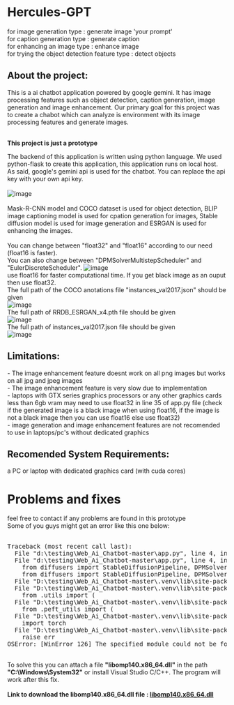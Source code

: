 <h1>Hercules-GPT</h1>
for image generation type : generate image 'your prompt' <br>
for caption generation type : generate caption <br>
for enhancing an image type : enhance image <br>
for trying the object detection feature type : detect objects 
<h2>About the project: </h2>
This is a ai chatbot application powered by google gemini. It has image processing features such as object detection, caption generation, image generation and image enhancement. 
Our primary goal for this project was to create a chabot which can analyze is environment with its image processing features and generate images.  <br><br>

<b>This project is just a prototype</b> <br>

The backend of this application is written using python language. We used python-flask to create this application, this application runs on local host. <br>
As said, google's gemini api is used for the chatbot. You can replace the api key with your own api key. <br><br>
![image](https://github.com/user-attachments/assets/011b02d8-68a2-4fd5-aa67-b44c6441c5c0)
<br><br>
Mask-R-CNN model and COCO dataset is used for object detection, BLIP image captioning model is used for cpation generation for images, Stable diffusion model is used for image generation and ESRGAN is used for enhancing the images.
<br><br>
You can change between "float32" and "float16" according to our need (float16 is faster). <br>
You can also change between "DPMSolverMultistepScheduler" and "EulerDiscreteScheduler".
![image](https://github.com/user-attachments/assets/3e310cc1-ed9b-4897-a771-e38190041857)
<br>use float16 for faster computational time. If you get black image as an ouput then use float32.<br>
The full path of the COCO anotations file "instances_val2017.json" should be given <br>
![image](https://github.com/user-attachments/assets/cf10800e-297a-4d93-8337-d6a165abd08f)
<br>
The full path of RRDB_ESRGAN_x4.pth file should be given <br>
![image](https://github.com/user-attachments/assets/8e720dc0-b700-4aa0-a9ac-2eb06aff378e) <br>
The full path of instances_val2017.json file should be given <br>
![image](https://github.com/user-attachments/assets/bce9b3cc-fc5a-457b-8909-16d8fe867f54)

<h2>Limitations:</h2>
- The image enhancement feature doesnt work on all png images but works on all jpg and jpeg images <br>
- The image enhancement feature is very slow due to implementation<br>
- laptops with GTX series graphics processors or any other graphics cards less than 6gb vram may need to use float32 in line 35 of app.py file (check if the generated image is a black image when using float16, if the image is not a black image then you can use float16 else use float32)<br>
- image generation and image enhancement features are not recomended to use in laptops/pc's without dedicated graphics<br>

<h2>Recomended System Requirements:</h2>
a PC or laptop with dedicated graphics card (with cuda cores)

<h1>Problems and fixes</h1>
feel free to contact if any problems are found in this prototype <br>
Some of you guys might get an error like this one below: <br><br>
<pre>
Traceback (most recent call last):
  File "d:\testing\Web_Ai_Chatbot-master\app.py", line 4, in <module>
  File "d:\testing\Web_Ai_Chatbot-master\app.py", line 4, in <module>
    from diffusers import StableDiffusionPipeline, DPMSolverMultistepScheduler
    from diffusers import StableDiffusionPipeline, DPMSolverMultistepScheduler
  File "D:\testing\Web_Ai_Chatbot-master\.venv\lib\site-packages\diffusers\__init__.py", line 5, in <module>
  File "D:\testing\Web_Ai_Chatbot-master\.venv\lib\site-packages\diffusers\__init__.py", line 5, in <module>
    from .utils import (
  File "D:\testing\Web_Ai_Chatbot-master\.venv\lib\site-packages\diffusers\utils\__init__.py", line 100, in <module>
    from .peft_utils import (
  File "D:\testing\Web_Ai_Chatbot-master\.venv\lib\site-packages\diffusers\utils\peft_utils.py", line 28, in <module>
    import torch
  File "D:\testing\Web_Ai_Chatbot-master\.venv\lib\site-packages\torch\__init__.py", line 148, in <module>
    raise err
OSError: [WinError 126] The specified module could not be found. Error loading "D:\testing\Web_Ai_Chatbot-master\.venv\lib\site-packages\torch\lib\fbgemm.dll" or one of its dependencies.
</pre>
<br>
To solve this you can attach a file <b>"libomp140.x86_64.dll"</b> in the path <b>"C:\Windows\System32"</b> or install Visual Studio C/C++. The program will work after this fix. <br><br>
<b>Link to download the libomp140.x86_64.dll file : <a href="https://www.youtube.com/redirect?event=video_description&redir_token=QUFFLUhqbXQwWXc0RWwwd01KczdtMDMtTTQ1bndmMW9FUXxBQ3Jtc0tuNUpsRVg0S1NYVmxrVk9JYllRV3JVQ3BadjBjTS1FeEhuNTdwY1ZYb1RIY3Ztd3M2Y0w0UUhqck5XSDAyeUJkT1h0S2QtN1lBM3lxZmlFOVlVY3k2aTZmU1ZRZy1Xb1Y2UW0xVXdtYVNvOV9GT0wxQQ&q=https%3A%2F%2Fgithub.com%2Frorymulcahey%2Flibomp140.x86_64.dll%2Fraw%2Fmain%2Flibomp140.x86_64.dll&v=npPdd7wk3Ok">libomp140.x86_64.dll</a></b>
